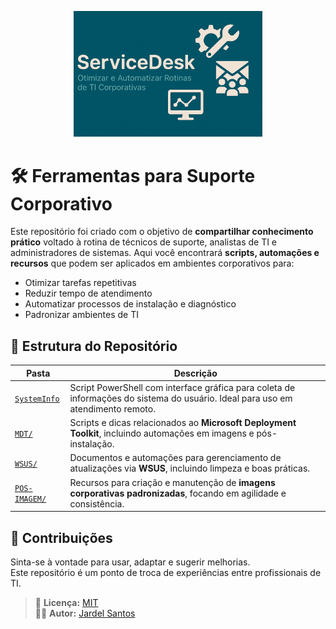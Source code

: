 <p align="center">
  <img src="./assets/banner-servicedesk.png" alt="Banner do Projeto" width="60%">
</p>

# 🛠️ Ferramentas para Suporte Corporativo

Este repositório foi criado com o objetivo de **compartilhar conhecimento prático** voltado à rotina de técnicos de suporte, analistas de TI e administradores de sistemas. Aqui você encontrará **scripts, automações e recursos** que podem ser aplicados em ambientes corporativos para:

- Otimizar tarefas repetitivas
- Reduzir tempo de atendimento
- Automatizar processos de instalação e diagnóstico
- Padronizar ambientes de TI

## 📂 Estrutura do Repositório

| Pasta            | Descrição                                                                 |
|------------------|---------------------------------------------------------------------------|
| [`SystemInfo`](./systeminfo/powershell/README.md) | Script PowerShell com interface gráfica para coleta de informações do sistema do usuário. Ideal para uso em atendimento remoto. |
| [`MDT/`](./MDT/README.md)           | Scripts e dicas relacionados ao **Microsoft Deployment Toolkit**, incluindo automações em imagens e pós-instalação. |
| [`WSUS/`](./WSUS/README.md)          | Documentos e automações para gerenciamento de atualizações via **WSUS**, incluindo limpeza e boas práticas. |
| [`POS-IMAGEM/`](./POS-IMAGEM/README.md)    | Recursos para criação e manutenção de **imagens corporativas padronizadas**, focando em agilidade e consistência. |

## 🤝 Contribuições

Sinta-se à vontade para usar, adaptar e sugerir melhorias.  
Este repositório é um ponto de troca de experiências entre profissionais de TI.

> 💼 **Licença:** [MIT](LICENSE)  
> 🙋‍♂️ **Autor:** [Jardel Santos](https://www.linkedin.com/in/jardel-santos-2012)

